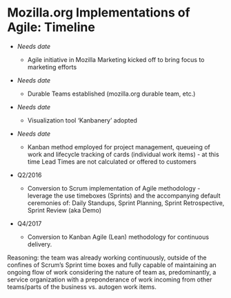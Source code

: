 # Mozilla.org Implementations of Agile: Timeline

* *Needs date*
   * Agile initiative in Mozilla Marketing kicked off to bring focus to marketing efforts

* *Needs date*
   * Durable Teams established (mozilla.org durable team, etc.)

* *Needs date*
   * Visualization tool ‘Kanbanery’ adopted

* *Needs date* 
   * Kanban method employed for project management, queueing of work and lifecycle tracking of cards (individual work items) - at this time Lead Times are not calculated or offered to customers

* Q2/2016
   * Conversion to Scrum implementation of Agile methodology - leverage the use timeboxes (Sprints) and the accompanying default ceremonies of: Daily Standups, Sprint Planning, Sprint Retrospective, Sprint Review (aka Demo)

* Q4/2017
   * Conversion to Kanban Agile (Lean) methodology for continuous delivery.
   
Reasoning: the team was already working continuously, outside of the confines of Scrum’s Sprint time boxes and fully capable of maintaining an ongoing flow of work considering the nature of team as, predominantly, a service organization with a preponderance of work incoming from other teams/parts of the business vs. autogen work items.
